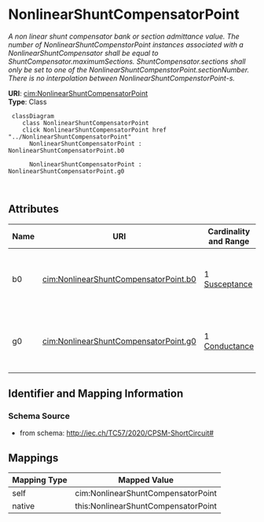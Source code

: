 # NonlinearShuntCompensatorPoint


_A non linear shunt compensator bank or section admittance value. The number of NonlinearShuntCompenstorPoint instances associated with a NonlinearShuntCompensator shall be equal to ShuntCompensator.maximumSections. ShuntCompensator.sections shall only be set to one of the NonlinearShuntCompenstorPoint.sectionNumber. There is no interpolation between NonlinearShuntCompenstorPoint-s._





**URI**: [cim:NonlinearShuntCompensatorPoint](http://iec.ch/TC57/CIM100#NonlinearShuntCompensatorPoint)<br />
**Type**: Class




```mermaid
 classDiagram
    class NonlinearShuntCompensatorPoint
    click NonlinearShuntCompensatorPoint href "../NonlinearShuntCompensatorPoint"
      NonlinearShuntCompensatorPoint : NonlinearShuntCompensatorPoint.b0
        
      NonlinearShuntCompensatorPoint : NonlinearShuntCompensatorPoint.g0
        
      
```




<!-- no inheritance hierarchy -->


## Attributes


| Name | URI | Cardinality and Range | Description | Inheritance |
| ---  | --- | --- | --- | --- |
| b0 | [cim:NonlinearShuntCompensatorPoint.b0](http://iec.ch/TC57/CIM100#NonlinearShuntCompensatorPoint.b0) | 1 <br />  [Susceptance](Susceptance.md)  | Zero sequence shunt (charging) susceptance per section | direct |
| g0 | [cim:NonlinearShuntCompensatorPoint.g0](http://iec.ch/TC57/CIM100#NonlinearShuntCompensatorPoint.g0) | 1 <br />  [Conductance](Conductance.md)  | Zero sequence shunt (charging) conductance per section | direct |









## Identifier and Mapping Information







### Schema Source


* from schema: http://iec.ch/TC57/2020/CPSM-ShortCircuit#





## Mappings

| Mapping Type | Mapped Value |
| ---  | ---  |
| self | cim:NonlinearShuntCompensatorPoint |
| native | this:NonlinearShuntCompensatorPoint |




